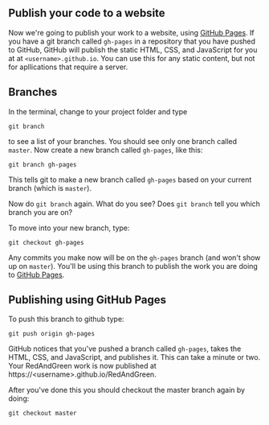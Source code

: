 ## Publish your code to a website

Now we're going to publish your work to a website, using [GitHub Pages](https://pages.github.com/). If you have a git branch called `gh-pages` in a repository that you have pushed to GitHub, GitHub will publish the static HTML, CSS, and JavaScript for you at at `<username>.github.io`. You can use this for any static content, but not for apllications that require a server.

## Branches

In the terminal, change to your project folder and type

```
git branch
```

to see a list of your branches. You should see only one branch called `master`.
Now create a new branch called `gh-pages`, like this:

```
git branch gh-pages
```

This tells git to make a new branch called `gh-pages` based on your current branch (which is `master`).

Now do `git branch` again. What do you see? Does `git branch` tell you which branch you are on?

To move into your new branch, type:

```
git checkout gh-pages
```

Any commits you make now will be on the `gh-pages` branch (and won't show up on `master`). You'll be using this branch to publish the work you are doing to [GitHub Pages](https://pages.github.com/).

## Publishing using GitHub Pages

To push this branch to github type:

```
git push origin gh-pages
```

GitHub notices that you've pushed a branch called `gh-pages`, takes the HTML, CSS, and JavaScript, and publishes it. This can take a minute or two. Your RedAndGreen work is now published at https://&lt;username&gt;.github.io/RedAndGreen.

After you've done this you should checkout the master branch again by doing:

```
git checkout master
```
